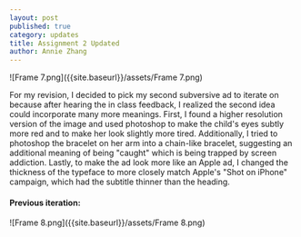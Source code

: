 ```yaml
---
layout: post
published: true
category: updates
title: Assignment 2 Updated
author: Annie Zhang
---
```

![Frame 7.png]({{site.baseurl}}/assets/Frame 7.png)

For my revision, I decided to pick my second subversive ad to iterate on because after hearing the in class feedback, I realized the second idea could incorporate many more meanings. First, I found a higher resolution version of the image and used photoshop to make the child's eyes subtly more red and to make her look slightly more tired. Additionally, I tried to photoshop the bracelet on her arm into a chain-like bracelet, suggesting an additional meaning of being "caught" which is being trapped by screen addiction. Lastly, to make the ad look more like an Apple ad, I changed the thickness of the typeface to more closely match Apple's "Shot on iPhone" campaign, which had the subtitle thinner than the heading. 

#### Previous iteration:
![Frame 8.png]({{site.baseurl}}/assets/Frame 8.png)



